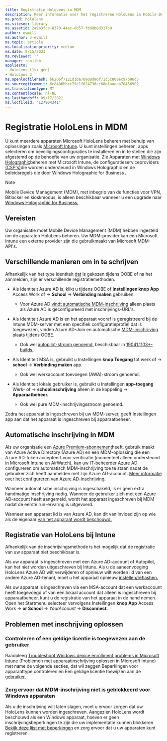 ```yaml
---
title: Registratie HoloLens in MDM
description: Meer informatie over het registreren HoloLens in Mobile Device Management (MDM) voor eenvoudiger beheer van meerdere apparaten.
ms.prod: hololens
ms.sitesec: library
ms.assetid: 2a9b3fca-8370-44ec-8b57-fb98b8d317b0
author: evmill
ms.author: v-evmill
ms.topic: article
ms.localizationpriority: medium
ms.date: 9/15/2021
ms.reviewer: ''
manager: ranjibb
appliesto:
- HoloLens (1st gen)
- HoloLens 2
ms.openlocfilehash: b6206f7121d1ba78908d96f71c5c809ec97b06d5
ms.sourcegitcommit: 6c8406bbcc79c1f624736cc68e1aaeab70436902
ms.translationtype: MT
ms.contentlocale: nl-NL
ms.lasthandoff: 09/17/2021
ms.locfileid: "127904341"
---
```

# <a name="enroll-hololens-in-mdm"></a>Registratie HoloLens in MDM

U kunt meerdere apparaten Microsoft HoloLens beheren met behulp van oplossingen zoals [Microsoft Intune](/intune/windows-holographic-for-business). U kunt instellingen beheren, apps selecteren om beveiligingsconfiguraties te installeren en in te stellen die zijn afgestemd op de behoefte van uw organisatie. Zie Apparaten met [Windows Holographic](/intune/windows-holographic-for-business)beheren met Microsoft Intune, de configuratieserviceproviders [(CSP's)](https://msdn.microsoft.com/windows/hardware/commercialize/customize/mdm/configuration-service-provider-reference#hololens)die worden ondersteund in Windows Holographic en de beleidsregels die door Windows Holographic for Business [.](https://msdn.microsoft.com/windows/hardware/commercialize/customize/mdm/policy-configuration-service-provider#hololenspolicies)

> [!NOTE]
> Mobile Device Management (MDM), met inbegrip van de functies voor VPN, Bitlocker en kioskmodus, is alleen beschikbaar wanneer u een upgrade naar [Windows Holographic for Business.](hololens1-upgrade-enterprise.md)

## <a name="requirements"></a>Vereisten

 Uw organisatie moet Mobile Device Management (MDM) hebben ingesteld om de apparaten HoloLens beheren. Uw MDM-provider kan een Microsoft Intune een externe provider zijn die gebruikmaakt van Microsoft MDM-API's.

## <a name="different-ways-to-enroll"></a>Verschillende manieren om in te schrijven

Afhankelijk van het type identiteit [dat](hololens-identity.md) is gekozen tijdens OOBE of na het aanmelden, zijn er verschillende registratiemethoden.

- Als Identiteit Azure AD is, klikt u tijdens OOBE of **Instellingen knop App** Access Work of  ->  **School**  ->  **Verbinding maken** gebruiken.
    - Voor Azure AD [vindt automatische MDM-inschrijving](hololens-enroll-mdm.md#auto-enrollment-in-mdm) alleen plaats als Azure AD is geconfigureerd met inschrijvings-URL's.

- Als Identiteit Azure AD is en het apparaat vooraf is geregistreerd bij de Intune MDM-server met een specifiek configuratieprofiel dat is toegewezen, vinden Azure AD-Join en automatische [MDM-inschrijving](hololens-enroll-mdm.md#auto-enrollment-in-mdm) plaats tijdens OOBE.
    - Ook wel [autopilot-stroom genoemd,](hololens2-autopilot.md) beschikbaar in [19041.1103+-builds.](hololens-release-notes.md#windows-holographic-version-2004)


- Als Identiteit MSA is, gebruikt u Instellingen **knop Toegang** tot werk of  ->  **school**  ->  **Verbinding maken** app.
    - Ook wel werkaccount toevoegen (AWA)-stroom genoemd.
- Als Identiteit lokale gebruiker is, gebruikt u Instellingen **app-toegang** Werk- of  ->  **schoolinschrijving** alleen in de koppeling  ->  **Apparaatbeheer.**
    - Ook wel pure MDM-inschrijvingsstroom genoemd.

Zodra het apparaat is ingeschreven bij uw MDM-server, geeft Instellingen app aan dat het apparaat is ingeschreven bij apparaatbeheer.

## <a name="auto-enrollment-in-mdm"></a>Automatische inschrijving in MDM

Als uw organisatie een [Azure Premium-abonnement](https://azure.microsoft.com/overview/)heeft, gebruik maakt van Azure Active Directory (Azure AD) en een MDM-oplossing die een Azure AD-token accepteert voor verificatie (momenteel alleen ondersteund in Microsoft Intune en AirWatch), kan uw IT-beheerder Azure AD configureren om automatisch MDM-inschrijving toe te staan nadat de gebruiker zich heeft aanmelden met zijn Azure AD-account. [Meer informatie over het configureren van Azure AD-inschrijving.](/mem/intune/enrollment/windows-enroll#enable-windows-10-automatic-enrollment)

Wanneer automatische inschrijving is ingeschakeld, is er geen extra handmatige inschrijving nodig. Wanneer de gebruiker zich met een Azure AD-account heeft aangemeld, wordt het apparaat ingeschreven bij MDM nadat de eerste run-ervaring is uitgevoerd.

Wanneer een apparaat lid is van Azure AD, kan dit van invloed zijn op wie als de eigenaar [van het apparaat wordt beschouwd.](security-adminless-os.md#device-owner)

## <a name="unenroll-hololens-from-intune"></a>Registratie van HoloLens bij Intune

Afhankelijk van de inschrijvingsmethode is het mogelijk dat de registratie van uw apparaat niet beschikbaar is.

Als uw apparaat is ingeschreven met een Azure AD-account of Autopilot, kan het niet worden uitgeschreven bij Intune. Als u de aaneenvoeging HoloLens Azure AD wilt verwijderen of opnieuw wilt worden lid van een andere Azure AD-tenant, moet u het apparaat opnieuw [instellen/reflashen.](hololens-recovery.md#reset-the-device)

Als uw apparaat is ingeschreven via een MSA-account dat een werkaccount heeft toegevoegd of van een lokaal account dat alleen is ingeschreven bij apparaatbeheer, kunt u de registratie van het apparaat in de hand nemen. Open het Startmenu selecteer vervolgens Instellingen **knop App** Access Work  ->  **or School**  ->  *YourAccount*  ->  **Disconnect.**

## <a name="enrollment-troubleshooting"></a>Problemen met inschrijving oplossen

### <a name="ensure-valid-license-is-assigned-to-the-user"></a>Controleren of een geldige licentie is toegewezen aan de gebruiker

Raadpleeg [](/troubleshoot/mem/intune/troubleshoot-windows-enrollment-errors#check-device-type-restrictions) [Troubleshoot Windows device enrollment problems in Microsoft Intune](/troubleshoot/mem/intune/troubleshoot-windows-enrollment-errors) (Problemen met apparaatinschrijving oplossen in Microsoft Intune) met name de volgende secties, dat wil zeggen Beperkingen voor apparaattype controleren en Een geldige licentie toewijzen aan de [gebruiker.](/troubleshoot/mem/intune/troubleshoot-windows-enrollment-errors#assign-a-valid-license-to-the-user)

### <a name="ensure-that-mdm-enrollment-isnt-blocked-for-windows-devices"></a>Zorg ervoor dat MDM-inschrijving niet is geblokkeerd voor Windows apparaten

Als u de inschrijving wilt laten slagen, moet u ervoor zorgen dat uw HoloLens kunnen worden ingeschreven. Aangezien HoloLens wordt beschouwd als een Windows apparaat, hoeven er geen inschrijvingsbeperkingen te zijn die uw implementatie kunnen blokkeren. [Bekijk deze lijst met beperkingen](/mem/intune/enrollment/enrollment-restrictions-set) en zorg ervoor dat u uw apparaten kunt registreren.